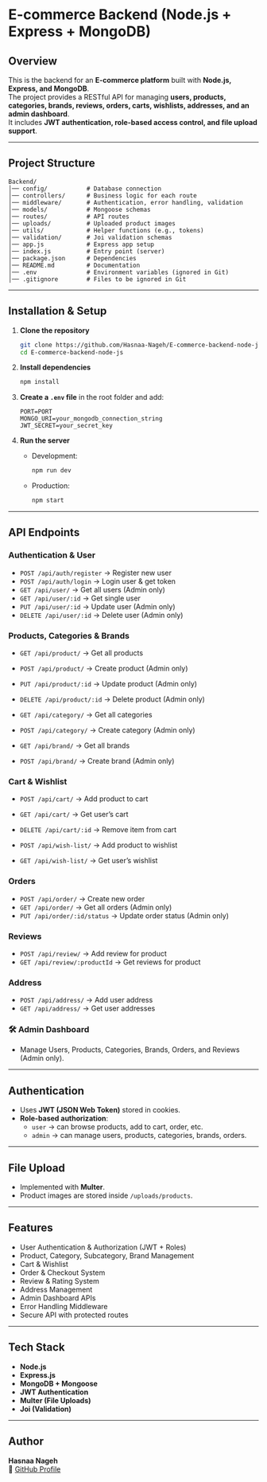 #  E-commerce Backend (Node.js + Express + MongoDB)

##  Overview
This is the backend for an **E-commerce platform** built with **Node.js, Express, and MongoDB**.  
The project provides a RESTful API for managing **users, products, categories, brands, reviews, orders, carts, wishlists, addresses, and an admin dashboard**.  
It includes **JWT authentication, role-based access control, and file upload support**.

---

##  Project Structure
```
Backend/
│── config/           # Database connection
│── controllers/      # Business logic for each route
│── middleware/       # Authentication, error handling, validation
│── models/           # Mongoose schemas
│── routes/           # API routes
│── uploads/          # Uploaded product images
│── utils/            # Helper functions (e.g., tokens)
│── validation/       # Joi validation schemas
│── app.js            # Express app setup
│── index.js          # Entry point (server)
│── package.json      # Dependencies
│── README.md         # Documentation
│── .env              # Environment variables (ignored in Git)
│── .gitignore        # Files to be ignored in Git
```

---

##  Installation & Setup

1. **Clone the repository**
   ```bash
   git clone https://github.com/Hasnaa-Nageh/E-commerce-backend-node-js.git
   cd E-commerce-backend-node-js
   ```

2. **Install dependencies**
   ```bash
   npm install
   ```

3. **Create a `.env` file** in the root folder and add:
   ```env
   PORT=PORT
   MONGO_URI=your_mongodb_connection_string
   JWT_SECRET=your_secret_key
   ```

4. **Run the server**
   - Development:
     ```bash
     npm run dev
     ```
   - Production:
     ```bash
     npm start
     ```

---

##  API Endpoints

###  Authentication & User
- `POST /api/auth/register` → Register new user  
- `POST /api/auth/login` → Login user & get token  
- `GET /api/user/` → Get all users (Admin only)  
- `GET /api/user/:id` → Get single user  
- `PUT /api/user/:id` → Update user (Admin only)  
- `DELETE /api/user/:id` → Delete user (Admin only)  

###  Products, Categories & Brands
- `GET /api/product/` → Get all products  
- `POST /api/product/` → Create product (Admin only)  
- `PUT /api/product/:id` → Update product (Admin only)  
- `DELETE /api/product/:id` → Delete product (Admin only)  

- `GET /api/category/` → Get all categories  
- `POST /api/category/` → Create category (Admin only)  

- `GET /api/brand/` → Get all brands  
- `POST /api/brand/` → Create brand (Admin only)  

###  Cart & Wishlist
- `POST /api/cart/` → Add product to cart  
- `GET /api/cart/` → Get user’s cart  
- `DELETE /api/cart/:id` → Remove item from cart  

- `POST /api/wish-list/` → Add product to wishlist  
- `GET /api/wish-list/` → Get user’s wishlist  

###  Orders
- `POST /api/order/` → Create new order  
- `GET /api/order/` → Get all orders (Admin only)  
- `PUT /api/order/:id/status` → Update order status (Admin only)  

###  Reviews
- `POST /api/review/` → Add review for product  
- `GET /api/review/:productId` → Get reviews for product  

###  Address
- `POST /api/address/` → Add user address  
- `GET /api/address/` → Get user addresses  

### 🛠 Admin Dashboard
- Manage Users, Products, Categories, Brands, Orders, and Reviews (Admin only).

---

##  Authentication
- Uses **JWT (JSON Web Token)** stored in cookies.
- **Role-based authorization**:  
  - `user` → can browse products, add to cart, order, etc.  
  - `admin` → can manage users, products, categories, brands, orders.  

---

##  File Upload
- Implemented with **Multer**.  
- Product images are stored inside `/uploads/products`.

---

##  Features
- User Authentication & Authorization (JWT + Roles)
- Product, Category, Subcategory, Brand Management
- Cart & Wishlist
- Order & Checkout System
- Review & Rating System
- Address Management
- Admin Dashboard APIs
- Error Handling Middleware
- Secure API with protected routes

---

##  Tech Stack
- **Node.js**
- **Express.js**
- **MongoDB + Mongoose**
- **JWT Authentication**
- **Multer (File Uploads)**
- **Joi (Validation)**

---

##  Author
**Hasnaa Nageh**  
🔗 [GitHub Profile](https://github.com/Hasnaa-Nageh)  
